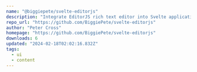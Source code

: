 ```yaml
---
name: "@biggiepete/svelte-editorjs"
description: "Integrate EditorJS rich text editor into Svelte applications."
repo_url: "https://github.com/BiggiePete/svelte-editorjs"
author: "Peter Cross"
homepage: "https://github.com/BiggiePete/svelte-editorjs"
downloads: 6
updated: "2024-02-18T02:02:16.832Z"
tags: 
  - ui
  - content
---
```

